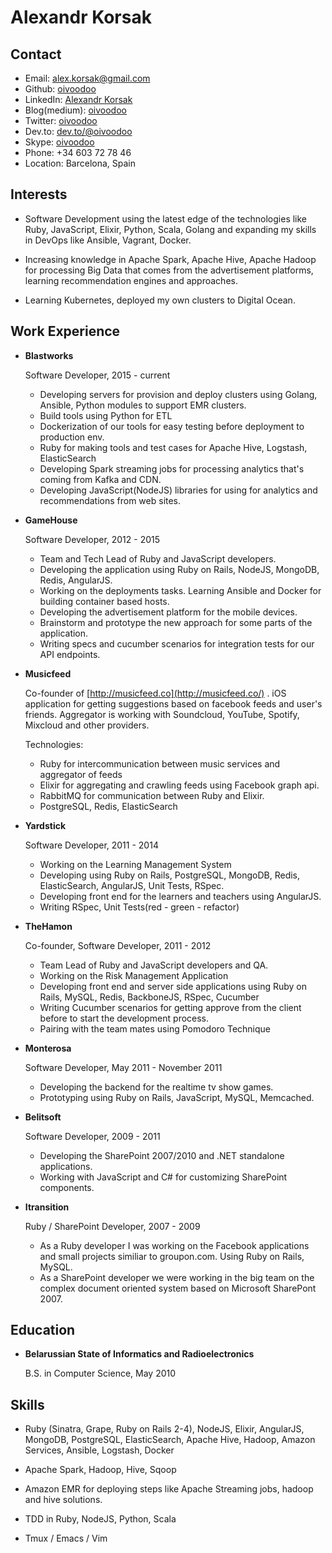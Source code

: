 Alexandr Korsak
===============


Contact
--------

*   Email: [alex.korsak@gmail.com](mailto:alex.korsak@gmail.com)
*   Github: [oivoodoo](https://github.com/oivoodoo)
*   LinkedIn: [Alexandr Korsak](https://www.linkedin.com/pub/alexandr-korsak/10/14a/722/en)
*   Blog(medium): [oivoodoo](https://medium.com/@oivoodoo)
*   Twitter: [oivoodoo](http://twitter.com/oivoodoo)
*   Dev.to: [dev.to/@oivoodoo](https://dev.to/@oivoodoo)
*   Skype: [oivoodoo](skype:oivoodoo)
*   Phone: +34 603 72 78 46
*   Location: Barcelona, Spain

Interests
---------

*   Software Development using the latest edge of the technologies like Ruby,
    JavaScript, Elixir, Python, Scala, Golang and expanding my skills in DevOps like Ansible,
    Vagrant, Docker.

*   Increasing knowledge in Apache Spark, Apache Hive, Apache Hadoop for processing Big Data that comes
    from the advertisement platforms, learning recommendation engines and
    approaches.

*   Learning Kubernetes, deployed my own clusters to Digital Ocean.

Work Experience
---------------

*   **Blastworks**

    Software Developer, 2015 - current

    -   Developing servers for provision and deploy clusters using Golang,
        Ansible, Python modules to support EMR clusters.
    -   Build tools using Python for ETL
    -   Dockerization of our tools for easy testing before deployment
        to production env.
    -   Ruby for making tools and test cases for Apache Hive, Logstash,
        ElasticSearch
    -   Developing Spark streaming jobs for processing analytics that's coming
        from Kafka and CDN.
    -   Developing JavaScript(NodeJS) libraries for using for analytics and
        recommendations from web sites.

*   **GameHouse**

    Software Developer, 2012 - 2015

    -   Team and Tech Lead of Ruby and JavaScript developers.
    -   Developing the application using Ruby on Rails, NodeJS, MongoDB, Redis,
        AngularJS.
    -   Working on the deployments tasks. Learning Ansible and Docker for
        building container based hosts.
    -   Developing the advertisement platform for the mobile devices.
    -   Brainstorm and prototype the new approach for some parts of the
        application.
    -   Writing specs and cucumber scenarios for integration tests for our API
        endpoints.

*   **Musicfeed**

    Co-founder of [http://musicfeed.co](http://musicfeed.co/) . iOS application
    for getting suggestions based on facebook feeds and user's friends. Aggregator
    is working with Soundcloud, YouTube, Spotify, Mixcloud and other providers.

    Technologies:

    - Ruby for intercommunication between music services and aggregator of feeds
    - Elixir for aggregating and crawling feeds using Facebook graph
      api.
    - RabbitMQ for communication between Ruby and Elixir.
    - PostgreSQL, Redis, ElasticSearch

*   **Yardstick**

    Software Developer, 2011 - 2014

    -   Working on the Learning Management System
    -   Developing using Ruby on Rails, PostgreSQL, MongoDB, Redis,
        ElasticSearch, AngularJS, Unit Tests, RSpec.
    -   Developing front end for the learners and teachers using AngularJS.
    -   Writing RSpec, Unit Tests(red - green - refactor)

*   **TheHamon**

    Co-founder, Software Developer, 2011 - 2012

    -   Team Lead of Ruby and JavaScript developers and QA.
    -   Working on the Risk Management Application
    -   Developing front end and server side applications using Ruby on Rails,
        MySQL, Redis, BackboneJS, RSpec, Cucumber
    -   Writing Cucumber scenarios for getting approve from the client
        before to start the development process.
    -   Pairing with the team mates using Pomodoro Technique

*   **Monterosa**

    Software Developer, May 2011 - November 2011

    -   Developing the backend for the realtime tv show games.
    -   Prototyping using Ruby on Rails, JavaScript, MySQL, Memcached.

*   **Belitsoft**

    Software Developer, 2009 - 2011

    -   Developing the SharePoint 2007/2010 and .NET standalone applications.
    -   Working with JavaScript and C# for customizing SharePoint components.

*   **Itransition**

    Ruby / SharePoint Developer, 2007 - 2009

    -   As a Ruby developer I was working on the Facebook applications and small
        projects similiar to groupon.com. Using Ruby on Rails, MySQL.
    -   As a SharePoint developer we were working in the big team on the
        complex document oriented system based on Microsoft SharePont 2007.


Education
---------

*   **Belarussian State of Informatics and Radioelectronics**

    B.S. in Computer Science, May 2010


Skills
------

*   Ruby (Sinatra, Grape, Ruby on Rails 2-4), NodeJS, Elixir, AngularJS, MongoDB,
    PostgreSQL, ElasticSearch, Apache Hive, Hadoop, Amazon Services, Ansible,
    Logstash, Docker

*   Apache Spark, Hadoop, Hive, Sqoop

*   Amazon EMR for deploying steps like Apache Streaming jobs, hadoop and hive
    solutions.

*   TDD in Ruby, NodeJS, Python, Scala

*   Tmux / Emacs / Vim
